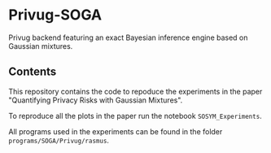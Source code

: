 
# Privug-SOGA
Privug backend featuring an exact Bayesian inference engine based on Gaussian mixtures.



## Contents
This repository contains the code to repoduce the experiments in the paper "Quantifying Privacy Risks with Gaussian Mixtures".

To reproduce all the plots in the paper run the notebook `SOSYM_Experiments`.

All programs used in the experiments can be found in the folder `programs/SOGA/Privug/rasmus`. 


